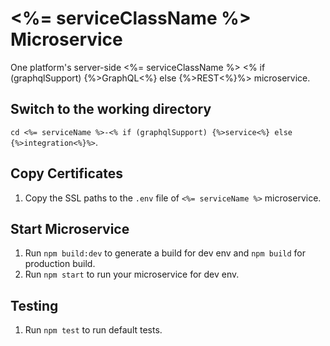 <%= serviceClassName %> Microservice
=================================================

One platform's server-side <%= serviceClassName %> <% if (graphqlSupport) {%>GraphQL<%} else {%>REST<%}%> microservice.

Switch to the working directory
------------

 `cd <%= serviceName %>-<% if (graphqlSupport) {%>service<%} else {%>integration<%}%>`.

Copy Certificates
------------

  1. Copy the SSL paths to the `.env` file of `<%= serviceName %>` microservice.

Start Microservice
------------

  1. Run `npm build:dev` to generate a build for dev env and `npm build` for production build.
  2. Run `npm start` to run your microservice for dev env.

Testing
------------

  1. Run `npm test` to run default tests.
